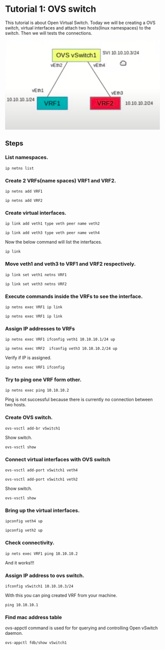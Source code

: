 
# Tutorial 1: OVS switch

This tutorial is about Open Virtual Switch. Today we will be creating a OVS switch, virtual interfaces and attach two hosts(linux namespaces) to the switch. Then we will tests the connections.

![ALT TEXT](https://github.com/SNL-UCSB/cs-176b-tutorials-spring23/blob/main/tutorial1/image.png?raw=true)


## Steps

### List namespaces.

``` 
ip netns list
```

### Create 2 VRFs(name spaces) VRF1 and VRF2.

``` 
ip netns add VRF1
```
``` 
ip netns add VRF2
```

### Create virtual interfaces.

``` 
ip link add veth1 type veth peer name veth2
```
``` 
ip link add veth3 type veth peer name veth4
```

Now the below command will list the interfaces.

```
ip link
```

### Move veth1 and veth3 to VRF1 and VRF2 respectively.

```
ip link set veth1 netns VRF1
```
```
ip link set veth3 netns VRF2
```

### Execute commands inside the VRFs to see the interface.
```
ip netns exec VRF1 ip link
```
```
ip netns exec VRF1 ip link
```

### Assign IP addresses to VRFs
```
ip netns exec VRF1 ifconfig veth1 10.10.10.1/24 up
``` 
```
ip netns exec VRF2  ifconfig veth3 10.10.10.2/24 up
``` 

Verify if IP is assigned.
```
ip netns exec VRF1 ifconfig
```

### Try to ping one VRF form other.
```
ip netns exec ping 10.10.10.2
```

Ping is not successful because there is currently no connection between two hosts.

### Create OVS switch.

```
ovs-vsctl add-br vSwitch1
```

Show switch.
``` 
ovs-vsctl show
```

### Connect virtual interfaces with OVS switch 
```
ovs-vsctl add-port vSwitch1 veth4
```
```
ovs-vsctl add-port vSwitch1 veth2
```

Show switch.
```
ovs-vsctl show
```

### Bring up the virtual interfaces.
```
ipconfig veth4 up
```
```
ipconfig veth2 up
```

### Check connectivity.
```
ip nets exec VRF1 ping 10.10.10.2
```

And it works!!!

### Assign IP address to ovs switch.
``` 
ifconfig vSwitch1 10.10.10.3/24 
```

With this you can ping created VRF from your machine.
```
ping 10.10.10.1
```

### Find mac address table
ovs-appctl command is used for for querying and controlling Open vSwitch daemon.

```
ovs-appctl fdb/show vSwitch1
```
